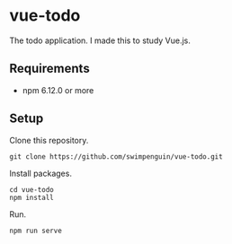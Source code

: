 # vue-todo

The todo application. I made this to study Vue.js.

## Requirements

- npm 6.12.0 or more

## Setup

Clone this repository.

```
git clone https://github.com/swimpenguin/vue-todo.git
```

Install packages.

```
cd vue-todo
npm install
```

Run.

```
npm run serve
```

